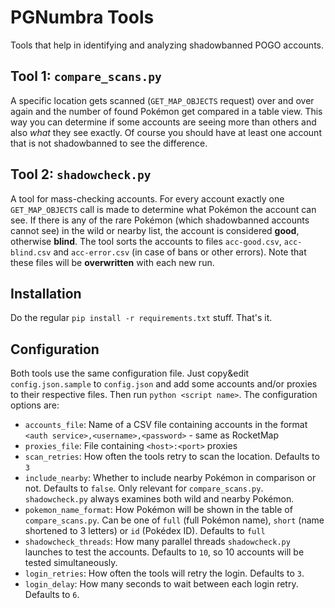 # PGNumbra Tools
Tools that help in identifying and analyzing shadowbanned POGO accounts.

## Tool 1: `compare_scans.py`

A specific location gets scanned (`GET_MAP_OBJECTS` request) over and over again and the number of found Pokémon get compared in a table view. This way you can determine if some accounts are seeing more than others and also *what* they see exactly. Of course you should have at least one account that is not shadowbanned to see the difference.

## Tool 2: `shadowcheck.py`

A tool for mass-checking accounts. For every account exactly one `GET_MAP_OBJECTS` call is made to determine what Pokémon the account can see. If there is any of the rare Pokémon (which shadowbanned accounts cannot see) in the wild or nearby list, the account is considered **good**, otherwise **blind**. The tool sorts the accounts to files `acc-good.csv`, `acc-blind.csv` and `acc-error.csv` (in case of bans or other errors). Note that these files will be **overwritten** with each new run.

## Installation
Do the regular `pip install -r requirements.txt` stuff. That's it.

## Configuration
Both tools use the same configuration file. Just copy&edit `config.json.sample` to `config.json` and add some accounts and/or proxies to their respective files. Then run `python <script name>`. The configuration options are:

* `accounts_file`: Name of a CSV file containing accounts in the format `<auth service>,<username>,<password>` - same as RocketMap
* `proxies_file`: File containing `<host>:<port>` proxies
* `scan_retries`: How often the tools retry to scan the location. Defaults to `3`
* `include_nearby`: Whether to include nearby Pokémon in comparison or not. Defaults to `false`. Only relevant for `compare_scans.py`. `shadowcheck.py` always examines both wild and nearby Pokémon.
* `pokemon_name_format`: How Pokémon will be shown in the table of `compare_scans.py`. Can be one of `full` (full Pokémon name), `short` (name shortened to 3 letters) or `id` (Pokédex ID). Defaults to `full`
* `shadowcheck_threads`: How many parallel threads `shadowcheck.py` launches to test the accounts. Defaults to `10`, so 10 accounts will be tested simultaneously.
* `login_retries`: How often the tools will retry the login. Defaults to `3`.
* `login_delay`: How many seconds to wait between each login retry. Defaults to `6`.
